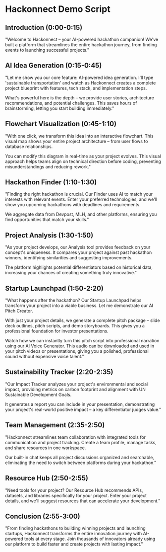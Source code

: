 # Hackonnect Demo Script

## Introduction (0:00-0:15)
"Welcome to Hackonnect – your AI-powered hackathon companion! We've built a platform that streamlines the entire hackathon journey, from finding events to launching successful projects."

## AI Idea Generation (0:15-0:45)
"Let me show you our core feature: AI-powered idea generation. I'll type 'sustainable transportation' and watch as Hackonnect creates a complete project blueprint with features, tech stack, and implementation steps.

What's powerful here is the depth – we provide user stories, architecture recommendations, and potential challenges. This saves hours of brainstorming, letting you start building immediately."

## Flowchart Visualization (0:45-1:10)
"With one click, we transform this idea into an interactive flowchart. This visual map shows your entire project architecture – from user flows to database relationships.

You can modify this diagram in real-time as your project evolves. This visual approach helps teams align on technical direction before coding, preventing misunderstandings and reducing rework."

## Hackathon Finder (1:10-1:30)
"Finding the right hackathon is crucial. Our Finder uses AI to match your interests with relevant events. Enter your preferred technologies, and we'll show you upcoming hackathons with deadlines and requirements.

We aggregate data from Devpost, MLH, and other platforms, ensuring you find opportunities that match your skills."

## Project Analysis (1:30-1:50)
"As your project develops, our Analysis tool provides feedback on your concept's uniqueness. It compares your project against past hackathon winners, identifying similarities and suggesting improvements.

The platform highlights potential differentiators based on historical data, increasing your chances of creating something truly innovative."

## Startup Launchpad (1:50-2:20)
"What happens after the hackathon? Our Startup Launchpad helps transform your project into a viable business. Let me demonstrate our AI Pitch Creator.

With just your project details, we generate a complete pitch package – slide deck outlines, pitch scripts, and demo storyboards. This gives you a professional foundation for investor presentations.

Watch how we can instantly turn this pitch script into professional narration using our AI Voice Generator.  This audio can be downloaded and used in your pitch videos or presentations, giving you a polished, professional sound without expensive voice talent."

## Sustainability Tracker (2:20-2:35)
"Our Impact Tracker analyzes your project's environmental and social impact, providing metrics on carbon footprint and alignment with UN Sustainable Development Goals.

It generates a report you can include in your presentation, demonstrating your project's real-world positive impact – a key differentiator judges value."

## Team Management (2:35-2:50)
"Hackonnect streamlines team collaboration with integrated tools for communication and project tracking. Create a team profile, manage tasks, and share resources in one workspace.

Our built-in chat keeps all project discussions organized and searchable, eliminating the need to switch between platforms during your hackathon."

## Resource Hub (2:50-2:55)
"Need tools for your project? Our Resource Hub recommends APIs, datasets, and libraries specifically for your project. Enter your project details, and we'll suggest resources that can accelerate your development."

## Conclusion (2:55-3:00)
"From finding hackathons to building winning projects and launching startups, Hackonnect transforms the entire innovation journey with AI-powered tools at every stage. Join thousands of innovators already using our platform to build faster and create projects with lasting impact."